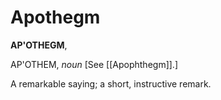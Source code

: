 # Apothegm

**AP'OTHEGM**,

AP'OTHEM, _noun_ \[See [[Apophthegm]].\]

A remarkable saying; a short, instructive remark.